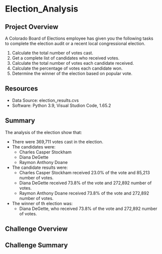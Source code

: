 # Election_Analysis

## Project Overview
A Colorado Board of Elections employee has given you the following tasks to complete the election audit or a recent local congressional election.

1. Calculate the total number of votes cast.
2. Get a complete list of candidates who received votes.
3. Calculate the total number of votes each candidate received.
4. Calculate the percentage of votes each candidate won.
5. Determine the winner of the election based on popular vote.

## Resources
- Data Source: election_results.cvs
- Software: Python 3.9, Visual Studion Code, 1.65.2

## Summary
The analysis of the election show that:
- There were 369,711 votes cast in the election.
- The candidates were:
    - Charles Casper Stockham
    - Diana DeGette
    - Raymon Anthony Doane
- The candidate results were:
    - Charles Casper Stockham received 23.0% of the vote and 85,213 number of votes.
    - Diana DeGette received 73.8% of the vote and 272,892 number of votes.
    - Raymon Anthony Doane received 73.8% of the vote and 272,892 number of votes.
- The winner of th election was:
    - Diana DeGette, who received 73.8% of the vote and 272,892 number of votes.

 ## Challenge Overview

 ## Challenge Summary
